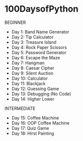 # 100DaysofPython

BEGINNER
- Day 1: Band Name Generator
- Day 2: Tip Calculator
- Day 3: Treasure Island
- Day 4: Rock Paper Scissors
- Day 5: Password Generator
- Day 6: Escape the Maze
- Day 7: Hangman
- Day 8: Caesar Cipher
- Day 9: Silent Auction
- Day 10: Calculator
- Day 11: Blackjack
- Day 12: Guessing Game
- Day 13: Debugging (No Code)
- Day 14: Higher Lower

INTERMEDIATE
- Day 15: Coffee Machine
- Day 16: OOP Coffee Machine
- Day 17: Quiz Game
- Day 18: Hirst Painting